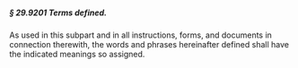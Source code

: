 ##### § 29.9201 Terms defined. #####

As used in this subpart and in all instructions, forms, and documents in connection therewith, the words and phrases hereinafter defined shall have the indicated meanings so assigned.